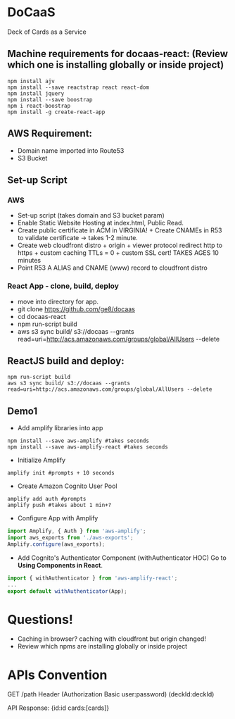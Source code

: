 # DoCaaS
Deck of Cards as a Service
 
## Machine requirements for docaas-react: (Review which one is installing globally or inside project)
```shell
npm install ajv
npm install --save reactstrap react react-dom
npm install jquery
npm install --save boostrap
npm i react-boostrap
npm install -g create-react-app
```

## AWS Requirement:
* Domain name imported into Route53
* S3 Bucket

## Set-up Script 
### AWS
* Set-up script (takes domain and S3 bucket param)
* Enable Static Website Hosting at index.html, Public Read.
* Create public certificate in ACM in VIRGINIA! + Create CNAMEs in R53 to validate certificate -> takes 1-2 minute.
* Create web cloudfront distro + origin + viewer protocol redirect http to https + custom caching TTLs = 0 + custom SSL cert! TAKES AGES 10 minutes
* Point R53 A ALIAS and CNAME (www) record to cloudfront distro

### React App - clone, build, deploy
* move into directory for app.
* git clone https://github.com/ge8/docaas
* cd docaas-react
* npm run-script build
* aws s3 sync build/ s3://docaas --grants read=uri=http://acs.amazonaws.com/groups/global/AllUsers --delete

## ReactJS build and deploy:
```shell
npm run-script build
aws s3 sync build/ s3://docaas --grants read=uri=http://acs.amazonaws.com/groups/global/AllUsers --delete
```

## Demo1
* Add amplify libraries into app
```shell
npm install --save aws-amplify #takes seconds
npm install --save aws-amplify-react #takes seconds
```
* Initialize Amplify
```shell
amplify init #prompts + 10 seconds
```
* Create Amazon Cognito User Pool
```shell
amplify add auth #prompts
amplify push #takes about 1 min+?
```
* Configure App with Amplify
```js
import Amplify, { Auth } from 'aws-amplify';
import aws_exports from './aws-exports';
Amplify.configure(aws_exports);
```
* Add Cognito's Authenticator Component (withAuthenticator HOC) Go to **Using Components in React**.
```js
import { withAuthenticator } from 'aws-amplify-react';
...
export default withAuthenticator(App);
```

# Questions!
* Caching in browser? caching with cloudfront but origin changed!
* Review which npms are installing globally or inside project

# APIs Convention
GET /path Header 
  (Authorization Basic user:password)
  (deckId:deckId)

API Response: {id:id cards:[cards]}